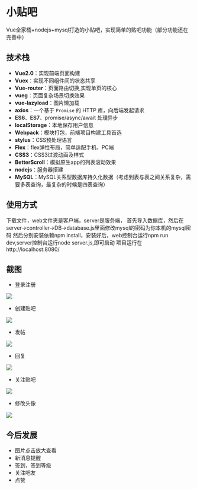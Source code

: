 # 小贴吧

Vue全家桶+nodejs+mysql打造的小贴吧，实现简单的贴吧功能（部分功能还在完善中）

## 技术栈
* **Vue2.0**：实现前端页面构建
* **Vuex**：实现不同组件间的状态共享
* **Vue-router**：页面路由切换,实现单页的核心
* **vueg**：页面复杂场景切换效果
* **vue-lazyload**：图片懒加载
* **axios**：一个基于 `Promise` 的 HTTP 库，向后端发起请求
* **ES6**、**ES7**、promise/async/await 处理异步
* **localStorage**：本地保存用户信息
* **Webpack**：模块打包，前端项目构建工具首选
* **stylus**：CSS预处理语言
* **Flex**：flex弹性布局，简单适配手机、PC端
* **CSS3**：CSS3过渡动画及样式
* **BetterScroll**：模拟原生app的列表滚动效果
* **nodejs**：服务器搭建
* **MySQL**：MySQL关系型数据库持久化数据（考虑到表与表之间关系复杂，需要多表查询，最复杂的时候是四表查询）

## 使用方式

下载文件，web文件夹是客户端，server是服务端，
首先导入数据库，然后在server->controller->DB->database.js里面修改mysql的密码为你本机的mysql密码
然后分别安装依赖npm install，安装好后，web控制台运行npm run dev,server控制台运行node server.js,即可启动
项目运行在http://localhost:8080/

## 截图

* 登录注册

![](https://github.com/heikaimu/L-bar/raw/master/show/a.gif)

* 创建贴吧

![](https://github.com/heikaimu/L-bar/raw/master/show/b.gif)

* 发帖

![](https://github.com/heikaimu/L-bar/raw/master/show/c.gif)

* 回复

![](https://github.com/heikaimu/L-bar/raw/master/show/d.gif)

* 关注贴吧

![](https://github.com/heikaimu/L-bar/raw/master/show/e.gif)

* 修改头像

![](https://github.com/heikaimu/L-bar/raw/master/show/f.gif)

## 今后发展

* 图片点击放大查看
* 新消息提醒
* 签到，签到等级
* 关注吧友
* 点赞
